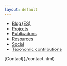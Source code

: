 ```yaml
---
layout: default
---
```


- [Blog (ES)](./blog.html)
- [Projects](./projects.html)
- [Publications](./publications.html)
- [Resources](./resources.html)
- [Social](./social.html)
- [Taxonomic contributions](./taxa.html)

<footer>
[Contact](./contact.html)
</footer>
